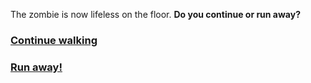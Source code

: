 The zombie is now lifeless on the floor. **Do you continue or run away?**

### [Continue walking](continue-walking.md)
### [Run away!](run-away.md)